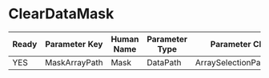 # ClearDataMask

| Ready | Parameter Key | Human Name | Parameter Type | Parameter Class |
|-------|---------------|------------|-----------------|----------------|
| YES | MaskArrayPath | Mask | DataPath | ArraySelectionParameter |
